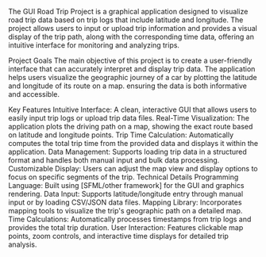 The GUI Road Trip Project is a graphical application designed to visualize road trip data based on trip logs that include latitude and longitude. The project allows users to input or upload trip information and provides a visual display of the trip path, along with the corresponding time data, offering an intuitive interface for monitoring and analyzing trips.

Project Goals
The main objective of this project is to create a user-friendly interface that can accurately interpret and display trip data. The application helps users visualize the geographic journey of a car by plotting the latitude and longitude of its route on a map. ensuring the data is both informative and accessible.

Key Features
Intuitive Interface: A clean, interactive GUI that allows users to easily input trip logs or upload trip data files.
Real-Time Visualization: The application plots the driving path on a map, showing the exact route based on latitude and longitude points.
Trip Time Calculation: Automatically computes the total trip time from the provided data and displays it within the application.
Data Management: Supports loading trip data in a structured format and handles both manual input and bulk data processing.
Customizable Display: Users can adjust the map view and display options to focus on specific segments of the trip.
Technical Details
Programming Language: Built using [SFML/other framework] for the GUI and graphics rendering.
Data Input: Supports latitude/longitude entry through manual input or by loading CSV/JSON data files.
Mapping Library: Incorporates mapping tools to visualize the trip's geographic path on a detailed map.
Time Calculations: Automatically processes timestamps from trip logs and provides the total trip duration.
User Interaction: Features clickable map points, zoom controls, and interactive time displays for detailed trip analysis.
